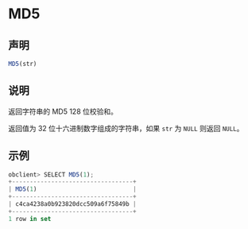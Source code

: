# MD5

## 声明

```javascript
MD5(str)
```

## 说明

返回字符串的 MD5 128 位校验和。

返回值为 32 位十六进制数字组成的字符串，如果 `str` 为 `NULL` 则返回 `NULL`。

## 示例

```javascript
obclient> SELECT MD5(1);
+----------------------------------+
| MD5(1)                           |
+----------------------------------+
| c4ca4238a0b923820dcc509a6f75849b |
+----------------------------------+
1 row in set 
```
